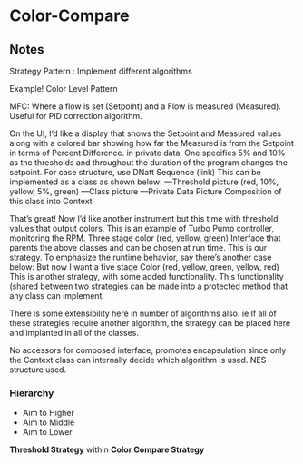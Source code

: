 # Color-Compare

## Notes

Strategy Pattern : Implement different algorithms

Example! Color Level Pattern

MFC: Where a flow is set (Setpoint) and a Flow is measured (Measured). Useful for PID correction algorithm.

On the UI, I’d like a display that shows the Setpoint and Measured values along with a colored bar showing how far the Measured is from the Setpoint in terms of Percent Difference.
in private data, One specifies 5% and 10% as the thresholds and throughout the duration of the program changes the setpoint.
For case structure, use DNatt Sequence (link)
This can be implemented as a class as shown below:
—Threshold picture (red, 10%, yellow, 5%, green)
—Class picture
—Private Data Picture
Composition of this class into Context

That’s great! Now I’d like another instrument but this time with threshold values that output colors. This is an example of Turbo Pump controller, monitoring the RPM. Three stage color (red, yellow, green)
Interface that parents the above classes and can be chosen at run time. This is our strategy. To emphasize the runtime behavior, say there’s another case below:
But now I want a five stage Color (red, yellow, green, yellow, red)
This is another strategy, with some added functionality. This functionality (shared between two strategies can be made into a protected method that any class can implement.

There is some extensibility here in number of algorithms also. ie If all of these strategies require another algorithm, the strategy can be placed here and implanted in all of the classes.


No accessors for composed interface, promotes encapsulation since only the Context class can internally decide which algorithm is used. NES structure used.


### Hierarchy

- Aim to Higher
- Aim to Middle
- Aim to Lower

**Threshold Strategy** within **Color Compare Strategy**